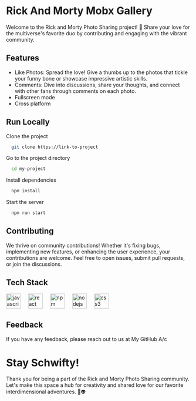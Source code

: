 
# Rick And Morty Mobx Gallery 
 
Welcome to the Rick and Morty Photo Sharing project! 🚀 Share your love for the multiverse's favorite duo by contributing and engaging with the vibrant community.


## Features

- Like Photos: Spread the love! Give a thumbs up to the photos that tickle your funny bone or showcase impressive artistic skills.
- Comments: Dive into discussions, share your thoughts, and connect with other fans through comments on each photo.
- Fullscreen mode
- Cross platform


## Run Locally

Clone the project

```bash
  git clone https://link-to-project
```

Go to the project directory

```bash
  cd my-project
```

Install dependencies

```bash
  npm install
```

Start the server

```bash
  npm run start
```


## Contributing

We thrive on community contributions! Whether it's fixing bugs, implementing new features, or enhancing the user experience, your contributions are welcome. Feel free to open issues, submit pull requests, or join the discussions.

## Tech Stack
<div align="left">
  <img src="https://cdn.jsdelivr.net/gh/devicons/devicon/icons/javascript/javascript-original.svg" height="40" alt="javascript logo"  />
  <img width="12" />
  <img src="https://cdn.jsdelivr.net/gh/devicons/devicon/icons/react/react-original.svg" height="40" alt="react logo"  />
  <img width="12" />
  <img src="https://cdn.jsdelivr.net/gh/devicons/devicon/icons/npm/npm-original-wordmark.svg" height="40" alt="npm logo"  />
  <img width="12" />
  <img src="https://cdn.jsdelivr.net/gh/devicons/devicon/icons/nodejs/nodejs-original.svg" height="40" alt="nodejs logo"  />
  <img width="12" />
  <img src="https://cdn.jsdelivr.net/gh/devicons/devicon/icons/css3/css3-original.svg" height="40" alt="css3 logo"  />
</div>

###


## Feedback

If you have any feedback, please reach out to us at My GitHub A/c

# Stay Schwifty!

Thank you for being a part of the Rick and Morty Photo Sharing community. Let's make this space a hub for creativity and shared love for our favorite interdimensional adventures. 🌌👽
